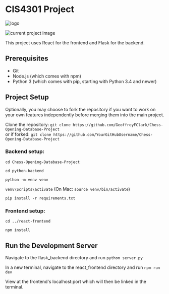 # CIS4301 Project

![logo](https://github.com/GeoffreyFClark/Chess-Opening-Database-Project/blob/main/react-frontend/public/logo.png)

![current project image](https://github.com/GeoffreyFClark/Chess-Opening-Database-Project/blob/main/react-frontend/public/screenshotMar20.png)

This project uses React for the frontend and Flask for the backend.

## Prerequisites
- Git
- Node.js (which comes with npm)
- Python 3 (which comes with pip, starting with Python 3.4 and newer)

## Project Setup
Optionally, you may choose to fork the repository if you want to work on your own features independently before merging them into the main project.

Clone the repository:
`git clone https://github.com/GeoffreyFClark/Chess-Opening-Database-Project` </br>
or if forked: `git clone https://github.com/YourGitHubUsername/Chess-Opening-Database-Project`

### Backend setup:

`cd Chess-Opening-Database-Project`

`cd python-backend`

`python -m venv venv`

`venv\Scripts\activate` (On Mac: `source venv/bin/activate`)

`pip install -r requirements.txt`

### Frontend setup:

`cd ../react-frontend`

`npm install`

## Run the Development Server

Navigate to the flask_backend directory and run `python server.py`

In a new terminal, navigate to the react_frontend directory and run `npm run dev`

View at the frontend's localhost:port which will then be linked in the terminal.


